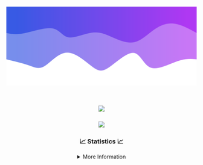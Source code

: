 ![Header](./IMG_4001.png)
<div align="center">

<h1 align="center">
  <a href="https://git.io/typing-svg">
    <img src="https://readme-typing-svg.herokuapp.com/?lines=Welcome+to+my+profile!+👋;JavaScript+developer.;&center=true&size=25">
  </a>
</h1>

<p align="center">
  <img src="https://lanyard.cnrad.dev/api/624702585596805130" />
</p>

### 📈 Statistics 📈
<details>
    <summary>More Information</summary>
    <br/>

<!--START_SECTION:waka-->
![Code Time](http://img.shields.io/badge/Code%20Time-9%20hrs%2033%20mins-blue)

![Profile Views](http://img.shields.io/badge/Profile%20Views-109-blue)

**🐱 My GitHub Data** 

> 📦 921 Bytes Used in GitHub's Storage 
 > 
> 🏆 22 Contributions in the Year 2023
 > 
> 🚫 Not Opted to Hire
 > 
> 📜 5 Public Repositories 
 > 
> 🔑 1 Private Repositories 
 > 
**I'm an Early 🐤** 

```text
🌞 Morning                124 commits         █████░░░░░░░░░░░░░░░░░░░░   21.68 % 
🌆 Daytime                218 commits         ██████████░░░░░░░░░░░░░░░   38.11 % 
🌃 Evening                204 commits         █████████░░░░░░░░░░░░░░░░   35.66 % 
🌙 Night                  26 commits          █░░░░░░░░░░░░░░░░░░░░░░░░   04.55 % 
```
📅 **I'm Most Productive on Thursday** 

```text
Monday                   89 commits          ████░░░░░░░░░░░░░░░░░░░░░   15.56 % 
Tuesday                  69 commits          ███░░░░░░░░░░░░░░░░░░░░░░   12.06 % 
Wednesday                109 commits         █████░░░░░░░░░░░░░░░░░░░░   19.06 % 
Thursday                 122 commits         █████░░░░░░░░░░░░░░░░░░░░   21.33 % 
Friday                   57 commits          ██░░░░░░░░░░░░░░░░░░░░░░░   09.97 % 
Saturday                 60 commits          ███░░░░░░░░░░░░░░░░░░░░░░   10.49 % 
Sunday                   66 commits          ███░░░░░░░░░░░░░░░░░░░░░░   11.54 % 
```


📊 **This Week I Spent My Time On** 

```text
🕑︎ Time Zone: America/New_York

💬 Programming Languages: 
Java                     8 hrs 8 mins        █████████████████████░░░░   85.26 % 
YAML                     54 mins             ██░░░░░░░░░░░░░░░░░░░░░░░   09.46 % 
Markdown                 22 mins             █░░░░░░░░░░░░░░░░░░░░░░░░   03.90 % 
XML                      7 mins              ░░░░░░░░░░░░░░░░░░░░░░░░░   01.30 % 
Ezhil                    0 secs              ░░░░░░░░░░░░░░░░░░░░░░░░░   00.06 % 

🔥 Editors: 
IntelliJ                 9 hrs 33 mins       █████████████████████████   100.00 % 

🐱‍💻 Projects: 
Oxygen                   7 hrs 48 mins       ████████████████████░░░░░   81.74 % 
Oxygen-Library           1 hr 13 mins        ███░░░░░░░░░░░░░░░░░░░░░░   12.74 % 
Prison                   27 mins             █░░░░░░░░░░░░░░░░░░░░░░░░   04.80 % 
Carbon                   3 mins              ░░░░░░░░░░░░░░░░░░░░░░░░░   00.65 % 
Library                  0 secs              ░░░░░░░░░░░░░░░░░░░░░░░░░   00.08 % 

💻 Operating System: 
Windows                  9 hrs 33 mins       █████████████████████████   100.00 % 
```

**I Mostly Code in Java** 

```text
Java                     13 repos            ████████████████████░░░░░   81.25 % 
JavaScript               2 repos             ███░░░░░░░░░░░░░░░░░░░░░░   12.50 % 
C++                      1 repo              ██░░░░░░░░░░░░░░░░░░░░░░░   06.25 % 
```



**Timeline**

![Lines of Code chart](https://raw.githubusercontent.com/DevDipin/DevDipin/main/assets/bar_graph.png)


 Last Updated on 20/09/2023 04:11:24 UTC
<!--END_SECTION:waka-->

![Footer](./IMG_4002.png)